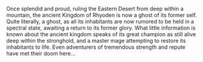 Once splendid and proud, ruling the Eastern Desert from deep within a mountain, the ancient Kingdom of Rhyoden is now a ghost of its former self. Quite literally, a ghost, as all its inhabitants are now rumored to be held in a spectral state, awaiting a return to its former glory. What little information is known about the ancient kingdom speaks of its great champion as still alive deep within the stronghold, and a master mage attempting to restore its inhabitants to life. Even adventurers of tremendous strength and repute have met their doom here...
